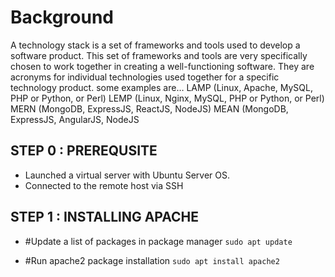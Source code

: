 # Background
A technology stack is a set of frameworks and tools used to develop a software product. 
This set of frameworks and tools are very specifically chosen to work together in creating a well-functioning software. They are acronyms for individual technologies used together for a specific technology product. some examples are…
LAMP (Linux, Apache, MySQL, PHP or Python, or Perl)
LEMP (Linux, Nginx, MySQL, PHP or Python, or Perl)
MERN (MongoDB, ExpressJS, ReactJS, NodeJS)
MEAN (MongoDB, ExpressJS, AngularJS, NodeJS

## STEP 0 : PREREQUSITE
- Launched a virtual server with Ubuntu Server OS.
- Connected to the remote host via SSH 

## STEP 1 : INSTALLING APACHE
- #Update a list of packages in package manager
`sudo apt update`
 
- #Run apache2 package installation
`sudo apt install apache2`

